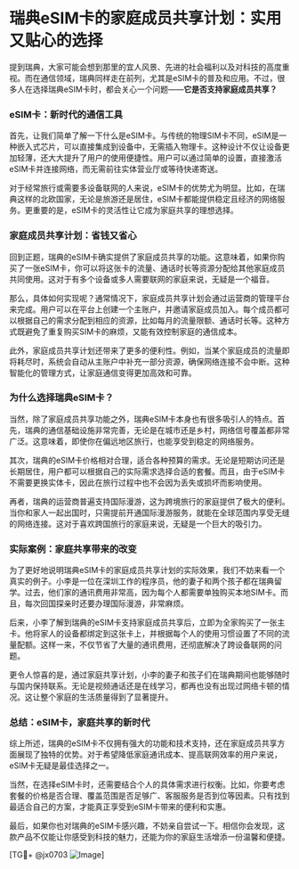 # 瑞典eSIM卡的家庭成员共享计划：实用又贴心的选择

提到瑞典，大家可能会想到那里的宜人风景、先进的社会福利以及对科技的高度重视。而在通信领域，瑞典同样走在前列，尤其是eSIM卡的普及和应用。不过，很多人在选择瑞典eSIM卡时，都会关心一个问题——**它是否支持家庭成员共享？**

### eSIM卡：新时代的通信工具

首先，让我们简单了解一下什么是eSIM卡。与传统的物理SIM卡不同，eSIM是一种嵌入式芯片，可以直接集成到设备中，无需插入物理卡。这种设计不仅让设备更加轻薄，还大大提升了用户的使用便捷性。用户可以通过简单的设置，直接激活eSIM卡并连接网络，而无需前往实体营业厅或等待快递寄送。

对于经常旅行或需要多设备联网的人来说，eSIM卡的优势尤为明显。比如，在瑞典这样的北欧国家，无论是旅游还是居住，eSIM卡都能提供稳定且经济的网络服务。更重要的是，eSIM卡的灵活性让它成为家庭共享的理想选择。

### 家庭成员共享计划：省钱又省心

回到正题，瑞典的eSIM卡确实提供了家庭成员共享的功能。这意味着，如果你购买了一张eSIM卡，你可以将这张卡的流量、通话时长等资源分配给其他家庭成员共同使用。这对于有多个设备或多人需要联网的家庭来说，无疑是一个福音。

那么，具体如何实现呢？通常情况下，家庭成员共享计划会通过运营商的管理平台来完成。用户可以在平台上创建一个主账户，并邀请家庭成员加入。每个成员都可以根据自己的需求分配到相应的资源，比如每月的流量限额、通话时长等。这种方式既避免了重复购买SIM卡的麻烦，又能有效控制家庭的通信成本。

此外，家庭成员共享计划还带来了更多的便利性。例如，当某个家庭成员的流量即将耗尽时，系统会自动从主账户中补充一部分资源，确保网络连接不会中断。这种智能化的管理方式，让家庭通信变得更加高效和可靠。

### 为什么选择瑞典eSIM卡？

当然，除了家庭成员共享功能之外，瑞典eSIM卡本身也有很多吸引人的特点。首先，瑞典的通信基础设施非常完善，无论是在城市还是乡村，网络信号覆盖都非常广泛。这意味着，即使你在偏远地区旅行，也能享受到稳定的网络服务。

其次，瑞典的eSIM卡价格相对合理，适合各种预算的需求。无论是短期访问还是长期居住，用户都可以根据自己的实际需求选择合适的套餐。而且，由于eSIM卡不需要更换实体卡，因此在旅行过程中也不会因为丢失或损坏而影响使用。

再者，瑞典的运营商普遍支持国际漫游，这为跨境旅行的家庭提供了极大的便利。当你和家人一起出国时，只需提前开通国际漫游服务，就能在全球范围内享受无缝的网络连接。这对于喜欢跨国旅行的家庭来说，无疑是一个巨大的吸引力。

### 实际案例：家庭共享带来的改变

为了更好地说明瑞典eSIM卡的家庭成员共享计划的实际效果，我们不妨来看一个真实的例子。小李是一位在深圳工作的程序员，他的妻子和两个孩子都在瑞典留学。过去，他们家的通讯费用非常高，因为每个人都需要单独购买本地SIM卡。而且，每次回国探亲时还要办理国际漫游，非常麻烦。

后来，小李了解到瑞典的eSIM卡支持家庭成员共享后，立即为全家购买了一张主卡。他将家人的设备都绑定到这张卡上，并根据每个人的使用习惯设置了不同的流量配额。这样一来，不仅节省了大量的通讯费用，还彻底解决了跨设备联网的问题。

更令人惊喜的是，通过家庭共享计划，小李的妻子和孩子们在瑞典期间也能够随时与国内保持联系。无论是视频通话还是在线学习，都再也没有出现过网络卡顿的情况。这让整个家庭的生活质量得到了显著提升。

### 总结：eSIM卡，家庭共享的新时代

综上所述，瑞典的eSIM卡不仅拥有强大的功能和技术支持，还在家庭成员共享方面展现了独特的优势。对于希望降低家庭通讯成本、提高联网效率的用户来说，eSIM卡无疑是最佳选择之一。

当然，在选择eSIM卡时，还需要结合个人的具体需求进行权衡。比如，你要考虑套餐的价格是否合理、覆盖范围是否足够广、客服服务是否到位等因素。只有找到最适合自己的方案，才能真正享受到eSIM卡带来的便利和实惠。

最后，如果你也对瑞典的eSIM卡感兴趣，不妨亲自尝试一下。相信你会发现，这款产品不仅能让你感受到科技的魅力，还能为你的家庭生活增添一份温馨和便捷。

[TG💪+ @jx0703 ![Image](https://github.com/user-attachments/assets/dbca1d08-cadb-493c-b0ec-ad6f7a83f270)]